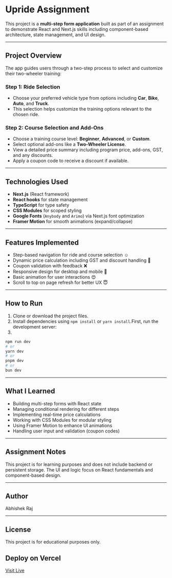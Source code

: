 # Upride Assignment

This project is a **multi-step form application** built as part of an assignment to demonstrate React and Next.js skills including component-based architecture, state management, and UI design.

---

## Project Overview

The app guides users through a two-step process to select and customize their two-wheeler training:

### Step 1: Ride Selection
- Choose your preferred vehicle type from options including **Car**, **Bike**, **Auto**, and **Truck**.
- This selection helps customize the training options relevant to the chosen ride.

### Step 2: Course Selection and Add-Ons
- Choose a training course level: **Beginner**, **Advanced**, or **Custom**.
- Select optional add-ons like a **Two-Wheeler License**.
- View a detailed price summary including program price, add-ons, GST, and any discounts.
- Apply a coupon code to receive a discount if available.

---

## Technologies Used

- **Next.js** (React framework)
- **React hooks** for state management
- **TypeScript** for type safety
- **CSS Modules** for scoped styling
- **Google Fonts** (`Anybody` and `Arimo`) via Next.js font optimization
- **Framer Motion** for smooth animations (expand/collapse)

---

## Features Implemented

- Step-based navigation for ride and course selection ☺️
- Dynamic price calculation including GST and discount handling 🤑
- Coupon validation with feedback ❌
- Responsive design for desktop and mobile 📱
- Basic animation for user interactions 😍
- Scroll to top on page refresh for better UX 😇

---

## How to Run

1. Clone or download the project files.
2. Install dependencies using `npm install` or `yarn install`.First, run the development server:
3.
```bash
npm run dev
# or
yarn dev
# or
pnpm dev
# or
bun dev
```
---

## What I Learned

- Building multi-step forms with React state
- Managing conditional rendering for different steps 
- Implementing real-time price calculations
- Working with CSS Modules for modular styling
- Using Framer Motion to enhance UI animations
- Handling user input and validation (coupon codes)

---

## Assignment Notes

This project is for learning purposes and does not include backend or persistent storage. The UI and logic focus on React fundamentals and component-based design.

---

## Author

Abhishek Raj

---

## License

This project is for educational purposes only.





## Deploy on Vercel
[Visit Live](https://upride-assignment-orpin.vercel.app/)
